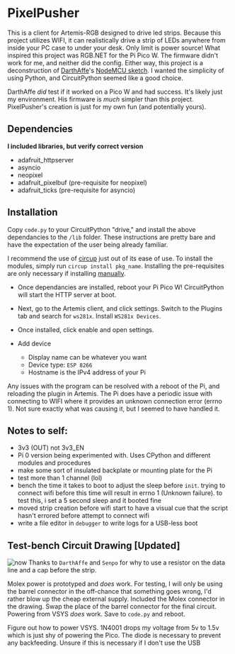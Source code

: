 
# PixelPusher
This is a client for Artemis-RGB designed to drive led strips. Because this project utilizes WIFI, it can realistically drive a strip of LEDs anywhere from inside your PC case to under your desk. Only limit is power source! What inspired this project was RGB.NET for the Pi Pico W. The firmware didn't work for me, and neither did the config. Either way, this project is a deconstruction of [DarthAffe](https://github.com/DarthAffe)'s [NodeMCU sketch](https://github.com/DarthAffe/RGB.NET/blob/master/RGB.NET.Devices.WS281X/Sketches/RGB.NET_NodeMCU.ino). I wanted the simplicity of using Python, and CircuitPython seemed like a good choice.

DarthAffe _did_ test if it worked on a Pico W and had success. It's likely just my environment. His firmware is _much_ simpler than this project. PixelPusher's creation is just for my own fun (and potentially yours).

## Dependencies 
**I included libraries, but verify correct version**
- adafruit_httpserver
- asyncio
- neopixel
- adafruit_pixelbuf (pre-requisite for neopixel)
- adafruit_ticks (pre-requisite for asyncio)

## Installation
Copy `code.py` to your CircuitPython "drive," and install the above dependancies to the `/lib` folder.
These instructions are pretty bare and have the expectation of the user being already familiar.

I recommend the use of [circup](https://learn.adafruit.com/keep-your-circuitpython-libraries-on-devices-up-to-date-with-circup/install-circup) just out of its ease of use. To install the modules, simply run `circup install pkg_name`. Installing the pre-requisites are only necessary if installing [manually](https://circuitpython.org/libraries).

- Once dependancies are installed, reboot your Pi Pico W! CircuitPython will start the HTTP server at boot.

- Next, go to the Artemis client, and click settings. Switch to the Plugins tab and search for `ws281x`. Install `WS281x Devices`.

- Once installed, click enable and open settings. 
- Add device
    - Display name can be whatever you want
    - Device type: `ESP 8266`
    - Hostname is the IPv4 address of your Pi

Any issues with the program can be resolved with a reboot of the Pi, and reloading the plugin in Artemis. The Pi does have a periodic issue with connecting to WIFI where it provides an unknown connection error (errno 1). Not sure exactly what was causing it, but I seemed to have handled it. 

## Notes to self:
- 3v3 (OUT) not 3v3_EN
- Pi 0 version being experimented with. Uses CPython and different modules and procedures
- make some sort of insulated backplate or mounting plate for the Pi
- test more than 1 channel (lol)
- bench the time it takes to boot to adjust the sleep before `init`. trying to connect wifi before this time will result in errno 1 (Unknown failure). to test this, i set a 5 second sleep and it booted fine
- moved strip creation before wifi start to have a visual cue that the script hasn't errored before attempt to connect wifi
- write a file editor in `debugger` to write logs for a USB-less boot

## Test-bench Circuit Drawing [Updated]
![now](https://img001.prntscr.com/file/img001/TrDUJjuISe-vrZhdo60_sQ.png)
Thanks to `DarthAffe` and `Senpo` for why to use a resistor on the data line and a cap before the strip.

Molex power is prototyped and _does_ work. For testing, I will only be using the barrel connector in the off-chance that something goes wrong, I'd rather blow up the cheap external supply. Included the Molex connector in the drawing. Swap the place of the barrel connector for the final circuit. Powering from VSYS _does_ work. Save to `code.py` and reboot.

Figure out how to power VSYS. 1N4001 drops my voltage from 5v to 1.5v which is just shy of powering the Pico. The diode is necessary to prevent any backfeeding. Unsure if this is necessary if I don't use the USB
